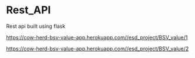 # Rest_API
Rest api built using flask


https://cow-herd-bsv-value-app.herokuapp.com//esd_project/BSV_value/1




https://cow-herd-bsv-value-app.herokuapp.com//esd_project/BSV_value/2  
